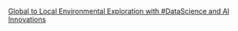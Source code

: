 [Global to Local Environmental Exploration with #DataScience and AI Innovations](https://qi.tc/qi/112969)